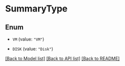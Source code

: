 # SummaryType

## Enum


* `VM` (value: `"VM"`)

* `DISK` (value: `"Disk"`)


[[Back to Model list]](../README.md#documentation-for-models) [[Back to API list]](../README.md#documentation-for-api-endpoints) [[Back to README]](../README.md)


